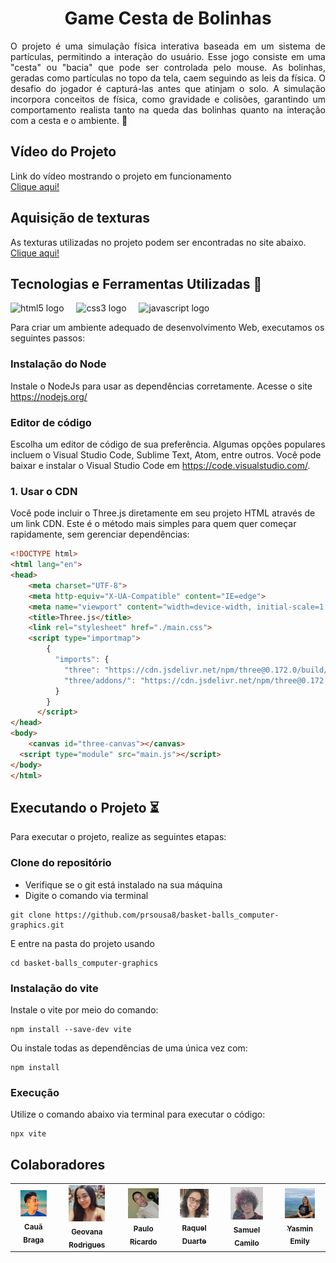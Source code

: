 <h1 align="center">Game	Cesta	de	Bolinhas</h1>

<p align="justify">O projeto é uma simulação física interativa baseada em um sistema de partículas, permitindo a interação do usuário. Esse jogo consiste em uma "cesta" ou "bacia" que pode ser controlada pelo mouse. As bolinhas, geradas como partículas no topo da tela, caem seguindo as leis da física. O desafio do jogador é capturá-las antes que atinjam o solo. A simulação incorpora conceitos de física, como gravidade e colisões, garantindo um comportamento realista tanto na queda das bolinhas quanto na interação com a cesta e o ambiente. 🚀</p>

## Vídeo do Projeto

Link do vídeo mostrando o projeto em funcionamento <br>
<a href="" target="_blank"> Clique aqui!</a>

## Aquisição de texturas

As texturas utilizadas no projeto podem ser encontradas no site abaixo. <br>
<a href="https://freepbr.com/" target="_blank"> Clique aqui!</a>

## Tecnologias e Ferramentas Utilizadas 🔧

<div align="left">
  <img src="https://cdn.jsdelivr.net/gh/devicons/devicon/icons/html5/html5-original.svg" height="30" alt="html5 logo"  />
  <img width="12" />
  <img src="https://cdn.jsdelivr.net/gh/devicons/devicon/icons/css3/css3-original.svg" height="30" alt="css3 logo"  />
  <img width="12" />
  <img src="https://cdn.jsdelivr.net/gh/devicons/devicon@latest/icons/javascript/javascript-original.svg" height="30" alt="javascript logo"/>
  <img width="12" />

Para criar um ambiente adequado de desenvolvimento Web, executamos os seguintes passos:

### Instalação do Node
Instale o NodeJs para usar as dependências corretamente. Acesse o site https://nodejs.org/

### Editor de código

Escolha um editor de código de sua preferência. Algumas opções populares incluem o Visual Studio Code, Sublime Text, Atom, entre outros. Você pode baixar e instalar o Visual Studio Code em https://code.visualstudio.com/.

### 1. **Usar o CDN**
Você pode incluir o Three.js diretamente em seu projeto HTML através de um link CDN. Este é o método mais simples para quem quer começar rapidamente, sem gerenciar dependências:

```html
<!DOCTYPE html>
<html lang="en">
<head>
	<meta charset="UTF-8">
	<meta http-equiv="X-UA-Compatible" content="IE=edge">
	<meta name="viewport" content="width=device-width, initial-scale=1.0">
	<title>Three.js</title>
	<link rel="stylesheet" href="./main.css">
	<script type="importmap">
		{
		  "imports": {
			"three": "https://cdn.jsdelivr.net/npm/three@0.172.0/build/three.module.js",
			"three/addons/": "https://cdn.jsdelivr.net/npm/three@0.172.0/examples/jsm/"
		  }
		}
	  </script>
</head>
<body>
	<canvas id="three-canvas"></canvas>
  <script type="module" src="main.js"></script>
</body>
</html>
```

## Executando o Projeto ⏳

Para executar o projeto, realize as seguintes etapas:

### Clone do repositório

- Verifique se o git está instalado na sua máquina
- Digite o comando via terminal

~~~
git clone https://github.com/prsousa8/basket-balls_computer-graphics.git
~~~

E entre na pasta do projeto usando 

~~~
cd basket-balls_computer-graphics
~~~

### Instalação do vite

Instale o vite por meio do comando:
~~~
npm install --save-dev vite
~~~

Ou instale todas as dependências de uma única vez com:
~~~
npm install
~~~

### Execução

Utilize o comando abaixo via terminal para executar o código:
~~~
npx vite
~~~

## Colaboradores

<table align="center">
<tr>
  <td align="center"><a href="https://github.com/caua-braga-de-lima"><img src="assets/equipe/caua.jpeg" width="70%;" alt="Cauã Braga"/><br /><sub><b>Cauã Braga</b></sub></a><br/></td>
  <td align="center"><a href="https://github.com/Geovanarsouza"><img src="assets/equipe/geo.jpg" width="70%;" alt="Geovana Rodrigues"/><br /><sub><b>Geovana Rodrigues</b></sub></a><br/></td>
  <td align="center"><a href="https://github.com/prsousa8"><img src="assets/equipe/paulo.jpeg" width="70%;" alt="Paulo Ricardo"/><br /><sub><b>Paulo Ricardo</b></sub></a><br/></td>
  <td align="center"><a href="https://github.com/Raquel-Luis-Duarte"><img src="assets/equipe/raquel.jpeg" width="70%;" alt="Raquel Duarte"/><br /><sub><b>Raquel Duarte</b></sub></a><br/></td>
  <td align="center"><a href="https://github.com/Samuel-C-C"><img src="assets/equipe/samuel.jpeg" width="70%;" alt="Samuel Camilo"/><br /><sub><b>Samuel Camilo</b></sub></a><br/></td>
  <td align="center"><a href="https://github.com/YasminEmily"><img src="assets/equipe/yasmin.jpeg" width="70%;" alt="Yasmin Emily"/><br /><sub><b>Yasmin Emily</b></sub></a><br/></td>
</tr>
</table>

